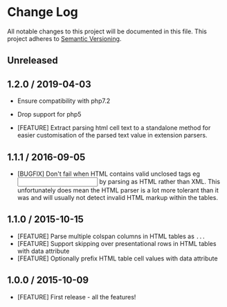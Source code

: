 # Change Log
All notable changes to this project will be documented in this file.
This project adheres to [Semantic Versioning](http://semver.org/).

## Unreleased

## 1.2.0 / 2019-04-03

* Ensure compatibility with php7.2

* Drop support for php5

* [FEATURE] Extract parsing html cell text to a standalone method for easier
  customisation of the parsed text value in extension parsers.

## 1.1.1 / 2016-09-05

* [BUGFIX]  Don't fail when HTML contains valid unclosed tags eg <input>
  by parsing as HTML rather than XML. This unfortunately does mean the 
  HTML parser is a lot more tolerant than it was and will usually not
  detect invalid HTML markup within the tables.

## 1.1.0 / 2015-10-15

* [FEATURE] Parse multiple colspan columns in HTML tables as `...`
* [FEATURE] Support skipping over presentational rows in HTML tables with data attribute
* [FEATURE] Optionally prefix HTML table cell values with data attribute

## 1.0.0 / 2015-10-09

* [FEATURE] First release - all the features!
